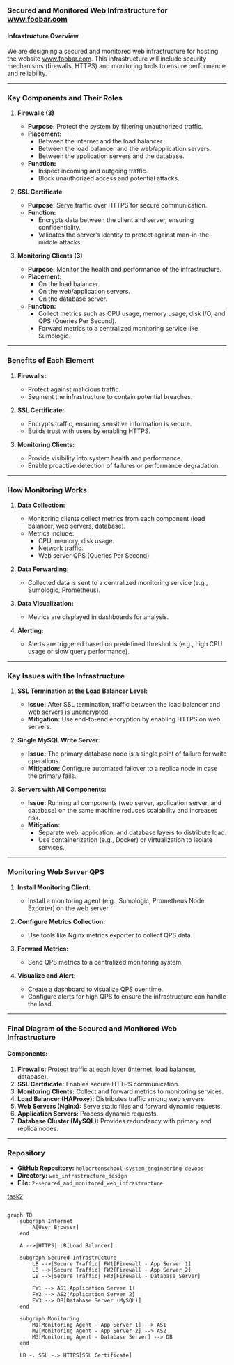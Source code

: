 ### Secured and Monitored Web Infrastructure for www.foobar.com

#### Infrastructure Overview
We are designing a secured and monitored web infrastructure for hosting the website www.foobar.com. This infrastructure will include security mechanisms (firewalls, HTTPS) and monitoring tools to ensure performance and reliability.

---

### Key Components and Their Roles

1. **Firewalls (3)**
   - **Purpose:** Protect the system by filtering unauthorized traffic.
   - **Placement:**
     - Between the internet and the load balancer.
     - Between the load balancer and the web/application servers.
     - Between the application servers and the database.
   - **Function:**
     - Inspect incoming and outgoing traffic.
     - Block unauthorized access and potential attacks.

2. **SSL Certificate**
   - **Purpose:** Serve traffic over HTTPS for secure communication.
   - **Function:**
     - Encrypts data between the client and server, ensuring confidentiality.
     - Validates the server’s identity to protect against man-in-the-middle attacks.

3. **Monitoring Clients (3)**
   - **Purpose:** Monitor the health and performance of the infrastructure.
   - **Placement:**
     - On the load balancer.
     - On the web/application servers.
     - On the database server.
   - **Function:**
     - Collect metrics such as CPU usage, memory usage, disk I/O, and QPS (Queries Per Second).
     - Forward metrics to a centralized monitoring service like Sumologic.

---

### Benefits of Each Element

1. **Firewalls:**
   - Protect against malicious traffic.
   - Segment the infrastructure to contain potential breaches.

2. **SSL Certificate:**
   - Encrypts traffic, ensuring sensitive information is secure.
   - Builds trust with users by enabling HTTPS.

3. **Monitoring Clients:**
   - Provide visibility into system health and performance.
   - Enable proactive detection of failures or performance degradation.

---

### How Monitoring Works

1. **Data Collection:**
   - Monitoring clients collect metrics from each component (load balancer, web servers, database).
   - Metrics include:
     - CPU, memory, disk usage.
     - Network traffic.
     - Web server QPS (Queries Per Second).

2. **Data Forwarding:**
   - Collected data is sent to a centralized monitoring service (e.g., Sumologic, Prometheus).

3. **Data Visualization:**
   - Metrics are displayed in dashboards for analysis.

4. **Alerting:**
   - Alerts are triggered based on predefined thresholds (e.g., high CPU usage or slow query performance).

---

### Key Issues with the Infrastructure

1. **SSL Termination at the Load Balancer Level:**
   - **Issue:** After SSL termination, traffic between the load balancer and web servers is unencrypted.
   - **Mitigation:** Use end-to-end encryption by enabling HTTPS on web servers.

2. **Single MySQL Write Server:**
   - **Issue:** The primary database node is a single point of failure for write operations.
   - **Mitigation:** Configure automated failover to a replica node in case the primary fails.

3. **Servers with All Components:**
   - **Issue:** Running all components (web server, application server, and database) on the same machine reduces scalability and increases risk.
   - **Mitigation:**
     - Separate web, application, and database layers to distribute load.
     - Use containerization (e.g., Docker) or virtualization to isolate services.

---

### Monitoring Web Server QPS

1. **Install Monitoring Client:**
   - Install a monitoring agent (e.g., Sumologic, Prometheus Node Exporter) on the web server.

2. **Configure Metrics Collection:**
   - Use tools like Nginx metrics exporter to collect QPS data.

3. **Forward Metrics:**
   - Send QPS metrics to a centralized monitoring system.

4. **Visualize and Alert:**
   - Create a dashboard to visualize QPS over time.
   - Configure alerts for high QPS to ensure the infrastructure can handle the load.

---

### Final Diagram of the Secured and Monitored Web Infrastructure

#### Components:
1. **Firewalls:** Protect traffic at each layer (internet, load balancer, database).
2. **SSL Certificate:** Enables secure HTTPS communication.
3. **Monitoring Clients:** Collect and forward metrics to monitoring services.
4. **Load Balancer (HAProxy):** Distributes traffic among web servers.
5. **Web Servers (Nginx):** Serve static files and forward dynamic requests.
6. **Application Servers:** Process dynamic requests.
7. **Database Cluster (MySQL):** Provides redundancy with primary and replica nodes.

---

### Repository
- **GitHub Repository:** `holbertonschool-system_engineering-devops`
- **Directory:** `web_infrastructure_design`
- **File:** `2-secured_and_monitored_web_infrastructure`

[task2](task2.mmd)

```mermaid

graph TD
    subgraph Internet
        A[User Browser]
    end

    A -->|HTTPS| LB[Load Balancer]

    subgraph Secured Infrastructure
        LB -->|Secure Traffic| FW1[Firewall - App Server 1]
        LB -->|Secure Traffic| FW2[Firewall - App Server 2]
        LB -->|Secure Traffic| FW3[Firewall - Database Server]

        FW1 --> AS1[Application Server 1]
        FW2 --> AS2[Application Server 2]
        FW3 --> DB[Database Server (MySQL)]
    end

    subgraph Monitoring
        M1[Monitoring Agent - App Server 1] --> AS1
        M2[Monitoring Agent - App Server 2] --> AS2
        M3[Monitoring Agent - Database Server] --> DB
    end

    LB -. SSL -.> HTTPS[SSL Certificate]

```
